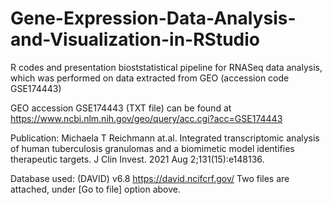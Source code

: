 # Gene-Expression-Data-Analysis-and-Visualization-in-RStudio
R codes and presentation
bioststatistical pipeline for RNASeq data analysis, which was performed on data extracted from GEO (accession code GSE174443)

GEO accession GSE174443 (TXT file) can be found at https://www.ncbi.nlm.nih.gov/geo/query/acc.cgi?acc=GSE174443 

Publication: Michaela T Reichmann at.al. Integrated transcriptomic analysis of human tuberculosis granulomas and a biomimetic model identifies therapeutic targets. J Clin Invest. 2021 Aug 2;131(15):e148136. 

Database used: (DAVID) v6.8 https://david.ncifcrf.gov/
Two files are attached, under [Go to file] option above.
